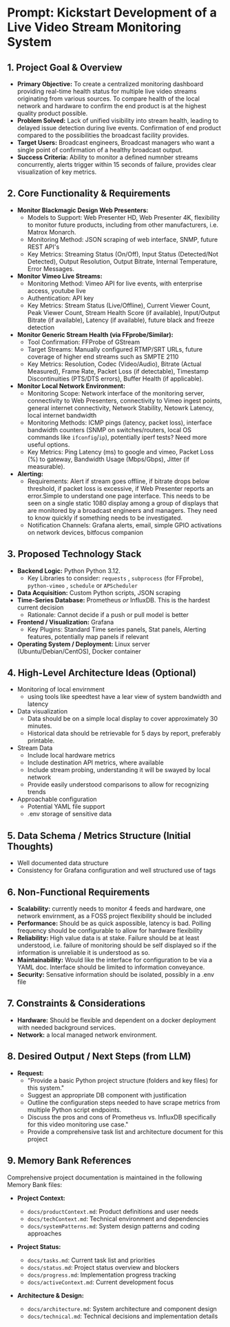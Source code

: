 # Prompt: Kickstart Development of a Live Video Stream Monitoring System

## 1. Project Goal & Overview

* **Primary Objective:** To create a centralized monitoring dashboard providing real-time health status for multiple live video streams originating from various sources. To compare health of the local network and hardware to confirm the end product is at the highest quality product possible.
* **Problem Solved:** Lack of unified visibility into stream health, leading to delayed issue detection during live events. Confirmation of end product compared to the possibilities the broadcast facility provides.
* **Target Users:** Broadcast engineers, Broadcast managers who want a single point of confirmation of a healthy broadcast output.
* **Success Criteria:** Ability to monitor a defined numnber streams concurrently, alerts trigger within 15 seconds of failure, provides clear visualization of key metrics.

## 2. Core Functionality & Requirements

* **Monitor Blackmagic Design Web Presenters:**
  * Models to Support: Web Presenter HD, Web Presenter 4K, flexibility to monitor future products, including from other manufacturers, i.e. Matrox Monarch.
  * Monitoring Method: JSON scraping of web interface, SNMP, future REST API's
  * Key Metrics: Streaming Status (On/Off), Input Status (Detected/Not Detected), Output Resolution, Output Bitrate, Internal Temperature, Error Messages.
* **Monitor Vimeo Live Streams:**
  * Monitoring Method: Vimeo API for live events, with enterprise access, youtube live
  * Authentication: API key
  * Key Metrics: Stream Status (Live/Offline), Current Viewer Count, Peak Viewer Count, Stream Health Score (if available), Input/Output Bitrate (if available), Latency (if available), future black and freeze detection
* **Monitor Generic Stream Health (via FFprobe/Similar):**
  * Tool Confirmation: FFProbe of GStream
  * Target Streams: Manually configured RTMP/SRT URLs, future coverage of higher end streams such as SMPTE 2110
  * Key Metrics: Resolution, Codec (Video/Audio), Bitrate (Actual Measured), Frame Rate, Packet Loss (if detectable), Timestamp Discontinuities (PTS/DTS errors), Buffer Health (if applicable).
* **Monitor Local Network Environment:**
  * Monitoring Scope: Network interface of the monitoring server, connectivity to Web Presenters, connectivity to Vimeo ingest points, general internet connectivity, Network Stability, Netowrk Latency, local internet bandwidth
  * Monitoring Methods: ICMP pings (latency, packet loss), interface bandwidth counters (SNMP on switches/routers, local OS commands like `ifconfig`/`ip`), potentially iperf tests? Need more useful options.
  * Key Metrics: Ping Latency (ms) to google and vimeo, Packet Loss (%) to gateway, Bandwidth Usage (Mbps/Gbps), Jitter (if measurable).
* **Alerting:**
  * Requirements: Alert if stream goes offline, if bitrate drops below threshold, if packet loss is excessive, if Web Presenter reports an error.Simple to understand one page interface. This needs to be seen on a single static 1080 display among a group of displays that are monitored by a broadcast engineers and managers. They need to know quickly if something needs to be investigated.
  * Notification Channels: Grafana alerts, email, simple GPIO activations on network devices, bitfocus companion

## 3. Proposed Technology Stack

* **Backend Logic:** Python Python 3.12.
  * Key Libraries to consider: `requests` , `subprocess` (for FFprobe), `python-vimeo` , `schedule` or `APScheduler`
* **Data Acquisition:** Custom Python scripts, JSON scraping
* **Time-Series Database:** Prometheus *or* InfluxDB. This is the hardest current decision
  * Rationale: Cannot decide if a push or pull model is better
* **Frontend / Visualization:** Grafana
  * Key Plugins: Standard Time series panels, Stat panels, Alerting features, potentially map panels if relevant
* **Operating System / Deployment:** Linux server (Ubuntu/Debian/CentOS), Docker container

## 4. High-Level Architecture Ideas (Optional)

* Monitoring of local envirnment
  * using tools like speedtest have a  lear view of system bandwidth and latency
* Data visualization
  * Data should be on a simple local display to cover approximately 30 minutes.
  * Historical data should be retrievable for 5 days by report, preferably printable.
* Stream Data
  * Include local hardware metrics
  * Include destination API metrics, where available
  * Include stream probing, understanding it will be swayed by local network
  * Provide easily understood comparisons to allow for recognizing trends
* Approachable configuration
  * Potential YAML file support
  * .env storage of sensitive data

## 5. Data Schema / Metrics Structure (Initial Thoughts)

* Well documented data structure
* Consistency for Grafana configuration and well structured use of tags

## 6. Non-Functional Requirements

* **Scalability:** currently needs to monitor 4 feeds and hardware, one network envirnment, as a FOSS project flexibility should be included
* **Performance:** Should be as quick aspossible, latency is bad. Polling frequency should be configurable to allow for hardware flexibility
* **Reliability:** High value data is at stake. Failure should be at least understood, i.e. failure of monitoring should be self displayed so if the information is unreliable it is understood as so.
* **Maintainability:** Would like the interface for configuration to be via a YAML doc. Interface should be limited to information conveyance.
* **Security:** Sensative information should be isolated, possibly in a .env file

## 7. Constraints & Considerations

* **Hardware:** Should be flexible and dependent on a docker deployment with needed background services.
* **Network:** a local managed network environment.

## 8. Desired Output / Next Steps (from LLM)

* **Request:**
  * "Provide a basic Python project structure (folders and key files) for this system."
  * Suggest an appropriate DB component with justification
  * Outline the configuration steps needed to have scrape metrics from multiple Python script endpoints.
  * Discuss the pros and cons of Prometheus vs. InfluxDB specifically for this video monitoring use case."
  * Provide a comprehensive task list and architecture document for this project

## 9. Memory Bank References

Comprehensive project documentation is maintained in the following Memory Bank files:

* **Project Context:**
  * `docs/productContext.md`: Product definitions and user needs
  * `docs/techContext.md`: Technical environment and dependencies
  * `docs/systemPatterns.md`: System design patterns and coding approaches

* **Project Status:**
  * `docs/tasks.md`: Current task list and priorities
  * `docs/status.md`: Project status overview and blockers
  * `docs/progress.md`: Implementation progress tracking
  * `docs/activeContext.md`: Current development focus

* **Architecture & Design:**
  * `docs/architecture.md`: System architecture and component design
  * `docs/technical.md`: Technical decisions and implementation details

